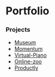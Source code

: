 # Portfolio
<h3>Projects</h3>
<ul>
<li><a href="https://den987655.github.io/Portfolio/museum/">Museum</a></li>
<li><a href="https://den987655.github.io/Portfolio/momentum/">Momentum</a></li>
<li><a href="https://den987655.github.io/Portfolio/virtual-piano/">Virtual-Piano</a></li>
<li><a href="https://den987655.github.io/Portfolio/online-zoo/pages/">Online-zoo</a></li>
<li><a href="https://github.com/den987655/Productly">Productly</a></li>
</ul>

